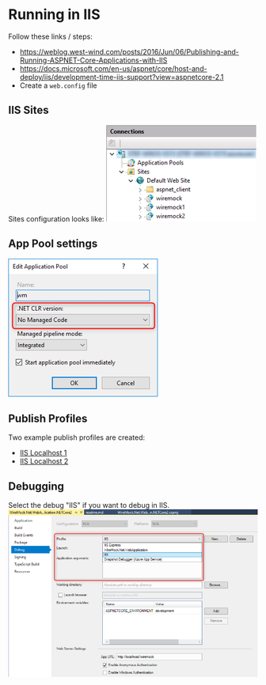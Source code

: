 ﻿# Running in IIS

Follow these links / steps:
* https://weblog.west-wind.com/posts/2016/Jun/06/Publishing-and-Running-ASPNET-Core-Applications-with-IIS
* https://docs.microsoft.com/en-us/aspnet/core/host-and-deploy/iis/development-time-iis-support?view=aspnetcore-2.1
* Create a `web.config` file

## IIS Sites
Sites configuration looks like:
![IIS Multiple](resources/iis-wiremock1and2.png)

## App Pool settings
![IIS Multiple](resources/iis-apppool.png)

## Publish Profiles
Two example publish profiles are created:
* [IIS Localhost 1](./Properties/PublishProfiles/IIS%20Localhost%201.pubxml)
* [IIS Localhost 2](./Properties/PublishProfiles/IIS%20Localhost%202.pubxml)

## Debugging
Select the debug "IIS" if you want to debug in IIS.
![IIS Debug](resources/iis-debug.png)